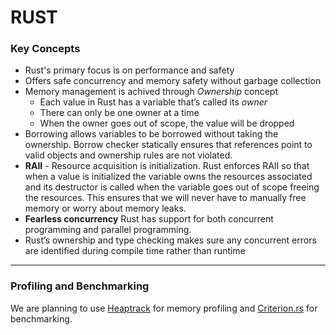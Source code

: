 # RUST

### Key Concepts

- Rust's primary focus is on performance and safety
- Offers safe concurrency and memory safety without garbage collection
- Memory management is achived through *Ownership* concept
  - Each value in Rust has a variable that’s called its *owner*
  - There can only be one owner at a time
  - When the owner goes out of scope, the value will be dropped
- Borrowing allows variables to be borrowed without taking the ownership. Borrow checker statically ensures that references point to valid objects and ownership rules are not violated.
- **RAII** - Resource acquisition is initialization. Rust enforces RAII so that when a value is initialized the variable owns the resources associated and its destructor is called when the variable goes out of scope freeing the resources. This ensures that we will never have to manually free memory or worry about memory leaks.
- **Fearless concurrency** Rust has support for both concurrent programming and parallel programming.
- Rust’s ownership and type checking makes sure any concurrent errors are identified during compile time rather than runtime
-----------------------------------------------------------------------------------------------------------------------------------------------------------------------------------

###  Profiling and Benchmarking

We are planning to use [Heaptrack](https://github.com/KDE/heaptrack) for memory profiling and [Criterion.rs](https://github.com/bheisler/criterion.rs) for benchmarking.
